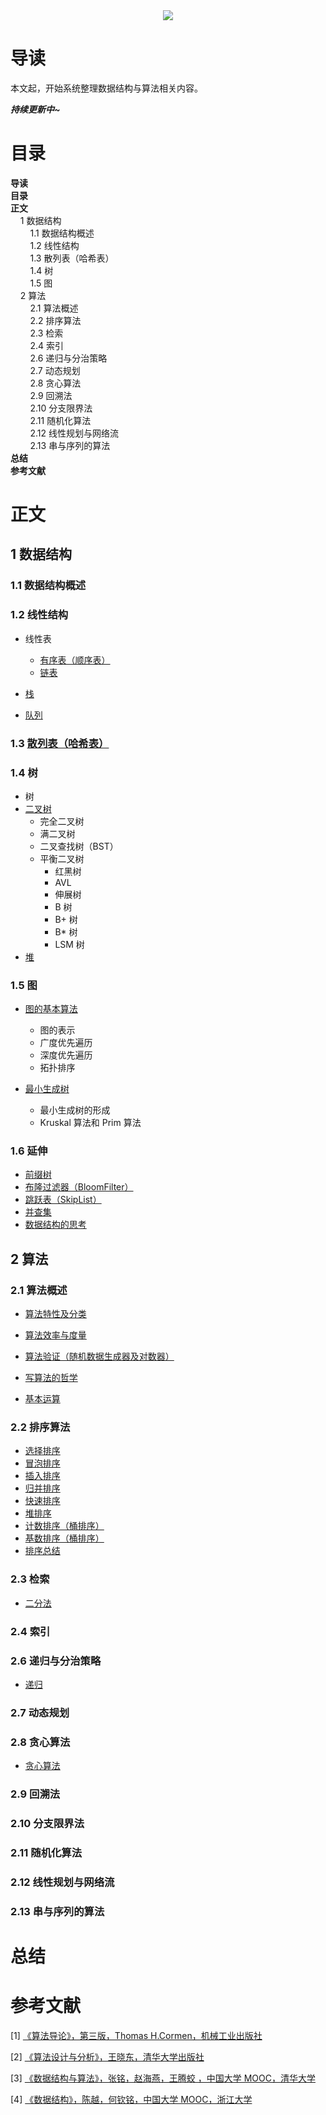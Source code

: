 <div align="center"><img src="https://gitee.com/struggle3014/picBed/raw/master/name_code.png"></div>

# 导读

本文起，开始系统整理数据结构与算法相关内容。

***持续更新中~***



# 目录

<nav>
<a href='#导读' style='text-decoration:none;font-weight:bolder'>导读</a><br/>
<a href='#目录' style='text-decoration:none;font-weight:bolder'>目录</a><br/>
<a href='#正文' style='text-decoration:none;font-weight:bolder'>正文</a><br/>
&nbsp;&nbsp;&nbsp;&nbsp;<a href='#1 数据结构' style='text-decoration:none;${border-style}'>1 数据结构</a><br/>
&nbsp;&nbsp;&nbsp;&nbsp;&nbsp;&nbsp;&nbsp;&nbsp;<a href='#1.1 数据结构概述' style='text-decoration:none;${border-style}'>1.1 数据结构概述</a><br/>
&nbsp;&nbsp;&nbsp;&nbsp;&nbsp;&nbsp;&nbsp;&nbsp;<a href='#1.2 线性结构' style='text-decoration:none;${border-style}'>1.2 线性结构</a><br/>
&nbsp;&nbsp;&nbsp;&nbsp;&nbsp;&nbsp;&nbsp;&nbsp;<a href='#1.3 散列表（哈希表）' style='text-decoration:none;${border-style}'>1.3 散列表（哈希表）</a><br/>
&nbsp;&nbsp;&nbsp;&nbsp;&nbsp;&nbsp;&nbsp;&nbsp;<a href='#1.4 树' style='text-decoration:none;${border-style}'>1.4 树</a><br/>
&nbsp;&nbsp;&nbsp;&nbsp;&nbsp;&nbsp;&nbsp;&nbsp;<a href='#1.5 图' style='text-decoration:none;${border-style}'>1.5 图</a><br/>
&nbsp;&nbsp;&nbsp;&nbsp;<a href='#2 算法' style='text-decoration:none;${border-style}'>2 算法</a><br/>
&nbsp;&nbsp;&nbsp;&nbsp;&nbsp;&nbsp;&nbsp;&nbsp;<a href='#2.1 算法概述' style='text-decoration:none;${border-style}'>2.1 算法概述</a><br/>
&nbsp;&nbsp;&nbsp;&nbsp;&nbsp;&nbsp;&nbsp;&nbsp;<a href='#2.2 排序算法' style='text-decoration:none;${border-style}'>2.2 排序算法</a><br/>
&nbsp;&nbsp;&nbsp;&nbsp;&nbsp;&nbsp;&nbsp;&nbsp;<a href='#2.3 检索' style='text-decoration:none;${border-style}'>2.3 检索</a><br/>
&nbsp;&nbsp;&nbsp;&nbsp;&nbsp;&nbsp;&nbsp;&nbsp;<a href='#2.4 索引' style='text-decoration:none;${border-style}'>2.4 索引</a><br/>
&nbsp;&nbsp;&nbsp;&nbsp;&nbsp;&nbsp;&nbsp;&nbsp;<a href='#2.6 递归与分治策略' style='text-decoration:none;${border-style}'>2.6 递归与分治策略</a><br/>
&nbsp;&nbsp;&nbsp;&nbsp;&nbsp;&nbsp;&nbsp;&nbsp;<a href='#2.7 动态规划' style='text-decoration:none;${border-style}'>2.7 动态规划</a><br/>
&nbsp;&nbsp;&nbsp;&nbsp;&nbsp;&nbsp;&nbsp;&nbsp;<a href='#2.8 贪心算法' style='text-decoration:none;${border-style}'>2.8 贪心算法</a><br/>
&nbsp;&nbsp;&nbsp;&nbsp;&nbsp;&nbsp;&nbsp;&nbsp;<a href='#2.9 回溯法' style='text-decoration:none;${border-style}'>2.9 回溯法</a><br/>
&nbsp;&nbsp;&nbsp;&nbsp;&nbsp;&nbsp;&nbsp;&nbsp;<a href='#2.10 分支限界法' style='text-decoration:none;${border-style}'>2.10 分支限界法</a><br/>
&nbsp;&nbsp;&nbsp;&nbsp;&nbsp;&nbsp;&nbsp;&nbsp;<a href='#2.11 随机化算法' style='text-decoration:none;${border-style}'>2.11 随机化算法</a><br/>
&nbsp;&nbsp;&nbsp;&nbsp;&nbsp;&nbsp;&nbsp;&nbsp;<a href='#2.12 线性规划与网络流' style='text-decoration:none;${border-style}'>2.12 线性规划与网络流</a><br/>
&nbsp;&nbsp;&nbsp;&nbsp;&nbsp;&nbsp;&nbsp;&nbsp;<a href='#2.13 串与序列的算法' style='text-decoration:none;${border-style}'>2.13 串与序列的算法</a><br/>
<a href='#总结' style='text-decoration:none;font-weight:bolder'>总结</a><br/>
<a href='#参考文献' style='text-decoration:none;font-weight:bolder'>参考文献</a><br/>
</nav>

# 正文

## 1 数据结构

### 1.1 数据结构概述



### 1.2 线性结构

* 线性表
  * [有序表（顺序表）](./数据结构/线性结构/有序表.md)
  * [链表](./数据结构/线性结构/链表.md)

* [栈](./数据结构/线性结构/栈.md)

* [队列](./数据结构/线性结构/队列.md)

### 1.3 [散列表（哈希表）](./数据结构/散列表（哈希表）.md)

### 1.4 树

* 树
* [二叉树](./数据结构/树/二叉树/二叉树.md)
  * 完全二叉树
  * 满二叉树
  * 二叉查找树（BST）
  * 平衡二叉树
    * 红黑树
    * AVL
    * 伸展树
    * B 树
    * B+ 树
    * B* 树
    * LSM 树
* [堆](./数据结构/树/堆.md)

### 1.5 图

* [图的基本算法](./数据结构/图/图的基本算法.md)
  * 图的表示
  * 广度优先遍历
  * 深度优先遍历
  * 拓扑排序

* [最小生成树](./数据结构/图/最小生成树.md)
  * 最小生成树的形成
  * Kruskal 算法和 Prim 算法

### 1.6 延伸

* [前缀树](./数据结构/延伸/前缀树.md)
* [布隆过滤器（BloomFilter）](./数据结构/延伸/布隆过滤器.md)
* [跳跃表（SkipList）](./数据结构/延伸/跳表（SkipList）.md)
* [并查集](./数据结构/延伸/并查集.md)
* [数据结构的思考](./数据结构/延伸/数据结构的思考.md)



## 2 算法

### 2.1 算法概述

* [算法特性及分类](./算法/算法概述/算法特性及分类.md)

* [算法效率与度量](./算法/算法概述/算法效率与度量.md)

* [算法验证（随机数据生成器及对数器）](./算法/算法概述/算法验证（随机数据生成器及对数器）.md)

* [写算法的哲学](./算法/算法概述/写算法的哲学.md)
* [基本运算](./算法/算法概述/基本运算.md)

### 2.2 排序算法

* [选择排序](./算法/排序算法/01_选择排序.md)
* [冒泡排序](./算法/排序算法/02_冒泡排序.md)
* [插入排序](./算法/排序算法/03_插入排序.md)
* [归并排序](./算法/排序算法/04_归并排序.md)
* [快速排序](./算法/排序算法/05_快速排序.md)
* [堆排序](./算法/排序算法/06_堆排序.md)
* [计数排序（桶排序）](./算法/排序算法/07_计数排序.md)
* [基数排序（桶排序）](./算法/排序算法/08_基数排序.md)
* [排序总结](./算法/排序算法/排序总结.md)

### 2.3 检索

* [二分法](./算法/搜索算法/二分法.md)

### 2.4 索引



### 2.6 递归与分治策略

* [递归](./算法/递归与分治策略/递归.md)

### 2.7 动态规划



### 2.8 贪心算法

* [贪心算法](./算法/贪心算法/贪心算法.md)

### 2.9 回溯法



### 2.10 分支限界法



### 2.11 随机化算法



### 2.12 线性规划与网络流



### 2.13 串与序列的算法



# 总结



# 参考文献

[1] [《算法导论》，第三版，Thomas H.Cormen，机械工业出版社](https://99baiduyun.com/baidu/算法导论)

[2] [《算法设计与分析》，王晓东，清华大学出版社](https://99baiduyun.com/baidu/算法设计与分析)

[3] [《数据结构与算法》，张铭，赵海燕，王腾蛟 ，中国大学 MOOC，清华大学](https://www.icourse163.org/course/PKU-1002534001)

[4] [《数据结构》，陈越，何钦铭，中国大学 MOOC，浙江大学](https://www.icourse163.org/course/ZJU-93001)